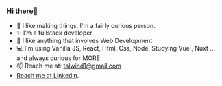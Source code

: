 ### Hi there🌟

* 👀 I like making things, I'm a fairly curious person.
* ✨ I’m a fullstack developer
* 💞️ I like anything that involves Web Development. 
* 💻  I'm using Vanilla JS, React, Html, Css, Node. Studying Vue , Nuxt ... and always curious for MORE
* 📫 Reach me at: talwind1@gmail.com
* [Reach me at Linkedin](https://www.linkedin.com/in/tal-wind/).

<!---
Talwind1/Talwind1 is a ✨ special ✨ repository because its `README.md` (this file) appears on your GitHub profile.
You can click the Preview link to take a look at your changes.
--->


